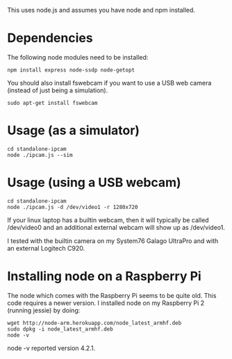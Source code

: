 This uses node.js and assumes you have node and npm installed.

# Dependencies

The following node modules need to be installed:
```
npm install express node-ssdp node-getopt
```

You should also install fswebcam if you want to use a USB web camera (instead
of just being a simulation).
```
sudo apt-get install fswebcam
```

# Usage (as a simulator)

```
cd standalone-ipcam
node ./ipcam.js --sim
```

# Usage (using a USB webcam)

```
cd standalone-ipcam
node ./ipcam.js -d /dev/video1 -r 1280x720
```

If your linux laptop has a builtin webcam, then it will typically be called
/dev/video0 and an additional external webcam will show up as /dev/video1.

I tested with the builtin camera on my System76 Galago UltraPro and with an
external Logitech C920.

# Installing node on a Raspberry Pi

The node which comes with the Raspberry Pi seems to be quite old. This code requires
a newer version. I installed node on my Raspberry Pi 2 (running jessie) by doing:
```
wget http://node-arm.herokuapp.com/node_latest_armhf.deb
sudo dpkg -i node_latest_armhf.deb
node -v
```
node -v reported version 4.2.1.

